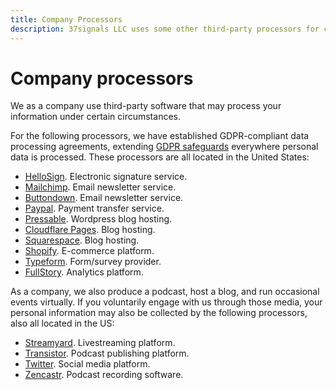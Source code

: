 ```yaml
---
title: Company Processors
description: 37signals LLC uses some other third-party processors for company purposes outside of delivering our services.
---
```


# Company processors

We as a company use third-party software that may process your information under certain circumstances.

For the following processors, we have established GDPR-compliant data processing agreements, extending [GDPR safeguards](../index.md) everywhere personal data is processed. These processors are all located in the United States:

* [HelloSign](https://www.hellosign.com/trust/compliance/gdpr). Electronic signature service.
* [Mailchimp](https://mailchimp.com/gdpr/). Email newsletter service.
* [Buttondown](https://buttondown.email/legal/privacy). Email newsletter service.
* [Paypal](https://www.paypal.com/us/webapps/mpp/gdpr-readiness-requirements). Payment transfer service.
* [Pressable](https://pressable.com/legal/). Wordpress blog hosting.
* [Cloudflare Pages](https://www.cloudflare.com/privacypolicy/). Blog hosting.
* [Squarespace](https://www.squarespace.com/privacy). Blog hosting.
* [Shopify](https://help.shopify.com/en/manual/your-account/privacy/GDPR). E-commerce platform.
* [Typeform](https://www.typeform.com/help/a/what-is-gdpr-360029580771/). Form/survey provider.
* [FullStory](https://www.fullstory.com/resources/gdpr-and-fullstory/). Analytics platform.

As a company, we also produce a podcast, host a blog, and run occasional events virtually. If you voluntarily engage with us through those media, your personal information may also be collected by the following processors, also all located in the US:

* [Streamyard](https://streamyard.com/resources/docs/privacy/). Livestreaming platform.
* [Transistor](https://transistor.fm/privacy). Podcast publishing platform.
* [Twitter](https://gdpr.twitter.com/). Social media platform.
* [Zencastr](https://zencastr.com/privacy-policy). Podcast recording software.
